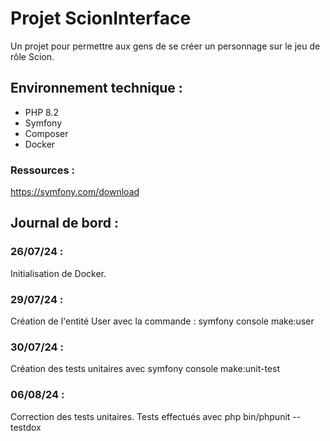 # Projet ScionInterface

Un projet pour permettre aux gens de se créer un personnage sur le jeu de rôle Scion.

## Environnement technique :

* PHP 8.2
* Symfony
* Composer
* Docker

### Ressources :

https://symfony.com/download

## Journal de bord :

### 26/07/24 :
Initialisation de Docker.

### 29/07/24 :
Création de l'entité User avec la commande : symfony console make:user

### 30/07/24 :
Création des tests unitaires avec symfony console make:unit-test

### 06/08/24 :
Correction des tests unitaires. Tests effectués avec  php bin/phpunit --testdox